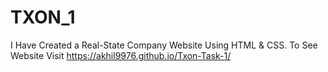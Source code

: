 # TXON_1
I Have Created a Real-State Company Website Using HTML &amp; CSS.
To See Website Visit https://akhil9976.github.io/Txon-Task-1/
